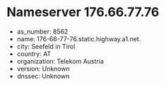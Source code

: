 # Nameserver 176.66.77.76

* as_number: 8562
* name: 176-66-77-76.static.highway.a1.net.
* city: Seefeld in Tirol
* country: AT
* organization: Telekom Austria
* version: Unknown
* dnssec: Unknown
